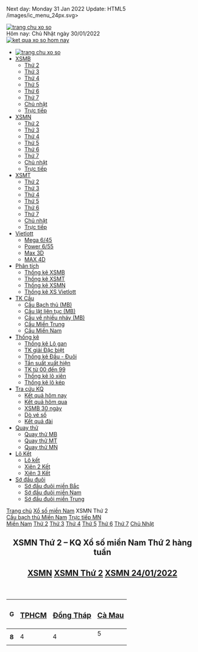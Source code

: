 Next day: Monday 31 Jan 2022
Update:
HTML5
/images/ic_menu_24px.svg></span><div class=header-logo><a href="/"> <img alt="trang chu xo so" class=header-logo-img src=https://cdn.xoso.com.vn/images/logo-xoso-tet.svg> </a></div><div class=header-right><div class=header-time>Hôm nay: Chủ Nhật ngày 30/01/2022</div><a class=btn-calendar href=/kqxs-30-01-2022.html><img alt="ket qua xo so hom nay" class=icon-calendar src=https://cdn.xoso.com.vn/images/ic_event_24px.svg></a></div></div></div><nav class=nav_header> <span class=nav-scrol-link-ic data-pushbar-target=left><img alt="menu xo so" class="icon-menu2 lazy" src="data:image/gif;base64,R0lGODdhAQABAPAAAMPDwwAAACwAAAAAAQABAAACAkQBADs=" data-src=https://cdn.xoso.com.vn/images/menu1.svg></span><ul class=menu_ul><li class="menu_li hide"><a href="/" class=menu_a title="Trang chủ"> <img alt="trang chu xo so" class=icon-home src=https://cdn.xoso.com.vn/images/imghome.png></a><li class=menu_li><a href=/xo-so-mien-bac/xsmb-p1.html class=menu_a title=XSMB>XSMB</a><ul class=menu_down><li><a href=/xsmb-thu-2.html title="Thứ 2">Thứ 2</a><li><a href=/xsmb-thu-3.html title="Thứ 3">Thứ 3</a><li><a href=/xsmb-thu-4.html title="Thứ 4">Thứ 4</a><li><a href=/xsmb-thu-5.html title="Thứ 5">Thứ 5</a><li><a href=/xsmb-thu-6.html title="Thứ 6">Thứ 6</a><li><a href=/xsmb-thu-7.html title="Thứ 7">Thứ 7</a><li><a href=/xsmb-chu-nhat-cn.html title="Chủ nhật">Chủ nhật</a><li><a href=/tuong-thuat-mien-bac/xsmb-tructiep.html title="Trực tiếp">Trực tiếp</a></ul><li class=menu_li><a href=/xo-so-mien-nam/xsmn-p1.html class="menu_a active" title=XSMN>XSMN</a><ul class=menu_down><li><a href=/xsmn-thu-2.html class=active title="Thứ 2">Thứ 2</a><li><a href=/xsmn-thu-3.html title="Thứ 3">Thứ 3</a><li><a href=/xsmn-thu-4.html title="Thứ 4">Thứ 4</a><li><a href=/xsmn-thu-5.html title="Thứ 5">Thứ 5</a><li><a href=/xsmn-thu-6.html title="Thứ 6">Thứ 6</a><li><a href=/xsmn-thu-7.html title="Thứ 7">Thứ 7</a><li><a href=/xsmn-chu-nhat-cn.html title="Chủ nhật">Chủ nhật</a><li><a href=/tuong-thuat-mien-nam/xsmn-tructiep.html title="Trực tiếp">Trực tiếp</a></ul><li class=menu_li><a href=/xo-so-mien-trung/xsmt-p1.html class=menu_a title=XSMT>XSMT</a><ul class=menu_down><li><a href=/xsmt-thu-2.html title="Thứ 2">Thứ 2</a><li><a href=/xsmt-thu-3.html title="Thứ 3">Thứ 3</a><li><a href=/xsmt-thu-4.html title="Thứ 4">Thứ 4</a><li><a href=/xsmt-thu-5.html title="Thứ 5">Thứ 5</a><li><a href=/xsmt-thu-6.html title="Thứ 6">Thứ 6</a><li><a href=/xsmt-thu-7.html title="Thứ 7">Thứ 7</a><li><a href=/xsmt-chu-nhat-cn.html title="Chủ nhật">Chủ nhật</a><li><a href=/tuong-thuat-mien-trung/xsmt-tructiep.html title="Trực tiếp">Trực tiếp</a></ul><li class=menu_li><a href=/kqxs-vietlott-ket-qua-xo-so-vietlott.html class=menu_a title=Vietlott>Vietlott</a><ul class=menu_down><li><a href=/xo-so-tu-chon-mega-645.html title="Mega 6/45">Mega 6/45</a><li><a href=/xo-so-power-655.html title="Power 6/55">Power 6/55</a><li><a href=/xo-so-max-3d.html title="Max 3D">Max 3D</a><li><a href=/xo-so-dien-toan-max-4d.html title="MAX 4D">MAX 4D</a></ul><li class=menu_li><a href=/phan-tich-kqxs-c407-p1.html class=menu_a title="Phân tích">Phân tích</a><ul class=menu_down><li><a href=/phan-tich-kqxs-mien-bac-c411-p1.html title="Thống kê XSMB">Thống kê XSMB</a><li><a href=/phan-tich-kqxs-mien-trung-c413-p1.html title="Thống kê XSMT">Thống kê XSMT</a><li><a href=/phan-tich-kqxs-mien-nam-c412-p1.html title="Thống kê XSMN">Thống kê XSMN</a><li><a href=/tin-tuc-xs-mega-645.html title="Thống kê XS Vietlott">Thống kê XS Vietlott</a></ul><li class=menu_li><a href=/cau-mien-bac/cau-bach-thu.html class=menu_a title="TK Cầu">TK Cầu</a><ul class=menu_down><li><a href=/cau-mien-bac/cau-bach-thu.html title="Cầu Bạch thủ (MB)">Cầu Bạch thủ (MB)</a><li><a href=/cau-mien-bac/cau-lat-lien-tuc.html title="Cầu lật liên tục (MB)">Cầu lật liên tục (MB)</a><li><a href=/cau-mien-bac/cau-ve-nhieu-nhay.html title="Cầu về nhiều nháy (MB)">Cầu về nhiều nháy (MB)</a><li><a href=/cau-mien-trung.html title="Cầu Miền Trung">Cầu Miền Trung</a><li><a href=/cau-mien-nam.html title="Cầu Miền Nam">Cầu Miền Nam</a></ul><li class=menu_li><a href=/thong-ke-lo-gan.html class=menu_a title="Thống kê">Thống kê</a><ul class=menu_down><li><a href=/thong-ke-lo-gan.html title="Thống kê Lô gan">Thống kê Lô gan</a><li><a href=/thong-ke-giai-dac-biet.html title="TK giải Đặc biệt">TK giải Đặc biệt</a><li><a href=/thong-ke-dau-duoi.html title="Thống kê Đầu - Đuôi">Thống kê Đầu - Đuôi</a><li><a href=/thong-ke-tan-suat.html title="Tần suất xuất hiện">Tần suất xuất hiện</a><li><a href=/thong-ke-00-99.html title="TK từ 00 đến 99">TK từ 00 đến 99</a><li><a href=/lo-xien-xsmb.html title="Thống kê lô xiên">Thống kê lô xiên</a><li><a href=/lo-kep-xsmb.html title="Thống kê lô kép">Thống kê lô kép</a></ul><li class=menu_li><a href=/xo-so-hom-nay.html class=menu_a title="Tra cứu KQ">Tra cứu KQ</a><ul class=menu_down><li><a href=/xo-so-hom-nay.html title="Kết quả hôm nay">Kết quả hôm nay</a><li><a href=/xo-so-hom-qua.html title="Kết quả hôm qua">Kết quả hôm qua</a><li><a href=/xsmb-30-ngay.html title="XSMB 30 ngày">XSMB 30 ngày</a><li><a href=/do-so.html title="Dò vé số">Dò vé số</a><li><a href=/xo-so-theo-dai.html title="Kết quả đài">Kết quả đài</a></ul><li class=menu_li><a href=/quay-thu.html class=menu_a title="Quay thử">Quay thử</a><ul class=menu_down><li><a href=/quay-thu-xsmb.html title="Quay thử MB">Quay thử MB</a><li><a href=/quay-thu-xsmt.html title="Quay thử MT">Quay thử MT</a><li><a href=/quay-thu-xsmn.html title="Quay thử MN">Quay thử MN</a></ul><li class=menu_li><a href=/lo-ket.html class=menu_a title="Lô Kết">Lô Kết</a><ul class=menu_down><li><a href=/lo-ket.html title="Lô kết">Lô kết</a><li><a href=/xien-2-ket.html title="Xiên 2 Kết">Xiên 2 Kết</a><li><a href=/xien-3-ket.html title="Xiên 3 Kết">Xiên 3 Kết</a></ul><li class=menu_li><a href=/so-dau-duoi-mb.html class=menu_a title="Sớ đầu đuôi">Sớ đầu đuôi</a><ul class=menu_down><li><a href=/so-dau-duoi-mb.html title="Sớ đầu đuôi miền Bắc">Sớ đầu đuôi miền Bắc</a><li><a href=/so-dau-duoi-mn.html title="Sớ đầu đuôi miền Nam">Sớ đầu đuôi miền Nam</a><li><a href=/so-dau-duoi-mt.html title="Sớ đầu đuôi miền Trung">Sớ đầu đuôi miền Trung</a></ul></ul></nav></header><main class=main><div class=main-content><div class=breadcrumb><a title="Trang chủ" href="/">Trang chủ</a> <a title="Xổ số miền Nam" href=/xo-so-mien-nam/xsmn-p1.html>Xổ số miền Nam</a> <span>XSMN Thứ 2</span></div><div class=content-left><div id=curr_living_neo style=display:none class=live-lottery><span class=live-title>Đang tường thuật Xổ số <span id=lottery_living_name></span></span> <a id=curr_living_btn href=javascript:void(0) rel=nofollow class=live-btn title="➜ Xem ngay">➜ Xem ngay</a></div><div class=section><div class=link-loto><a title="Cầu bạch thủ Miền Nam" href=/cau-mien-bac/cau-bach-thu.html>Cầu bạch thủ Miền Nam</a> <a title="Trực tiếp MN" href=/tuong-thuat-mien-nam/xsmn-tructiep.html>Trực tiếp MN</a></div><div class=menu-item4><a title="Miền Nam" href=/xo-so-mien-nam/xsmn-p1.html>Miền Nam</a> <a class=active title="XSMB thứ 2" href=/xsmn-thu-2.html>Thứ 2</a> <a title="XSMB thứ 3" href=/xsmn-thu-3.html>Thứ 3</a> <a title="XSMB thứ 4" href=/xsmn-thu-4.html>Thứ 4</a> <a title="XSMB thứ 5" href=/xsmn-thu-5.html>Thứ 5</a> <a title="XSMB thứ 6" href=/xsmn-thu-6.html>Thứ 6</a> <a title="XSMB thứ 7" href=/xsmn-thu-7.html>Thứ 7</a> <a title="XSMB chủ nhật" href=/xsmn-chu-nhat-cn.html>Chủ Nhật</a></div></div><section class=section id=mn_kqngay_24012022><header class=section-header><h1>XSMN Thứ 2 – KQ Xổ số miền Nam Thứ 2 hàng tuần</h1><h2 class=site-link><a title=XSMN href=/xo-so-mien-nam/xsmn-p1.html>XSMN</a> <a title="XSMN Thứ 2" href=/xsmn-thu-2.html>XSMN Thứ 2</a> <a title="XSMN 24/01/2022" href=/xsmn-24-01-2022.html>XSMN 24/01/2022</a></h2></header><div class=section-content id=mn_kqngay_24012022_kq><table class=table-result><thead><tr><th class=name-prize>G<th class=prize-col3><h3><a title="Xổ số TPHCM" href=/xo-so-tphcm/xshcm-p1.html>TPHCM</a></h3><th class=prize-col3><h3><a title="Xổ số Đồng Tháp" href=/xo-so-dong-thap/xsdt-p1.html>Đồng Tháp</a></h3><th class=prize-col3><h3><a title="Xổ số Cà Mau" href=/xo-so-ca-mau/xscm-p1.html>Cà Mau</a></h3><tbody><tr><th>8<td><span class="xs_prize1 color_red">4</span><td><span class="xs_prize1 color_red">4</span><td><span class="xs_prize1 color_red">5
